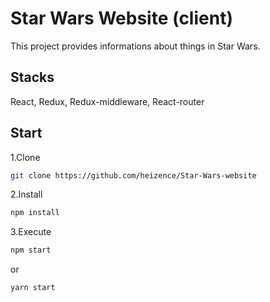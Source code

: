 # Star Wars Website (client)

This project provides informations about things in Star Wars. 

## Stacks
React, Redux, Redux-middleware, React-router

## Start

1.Clone

```bash
git clone https://github.com/heizence/Star-Wars-website
```

2.Install 

```bash
npm install
```

3.Execute

```bash
npm start
```

or

```bash
yarn start
```
